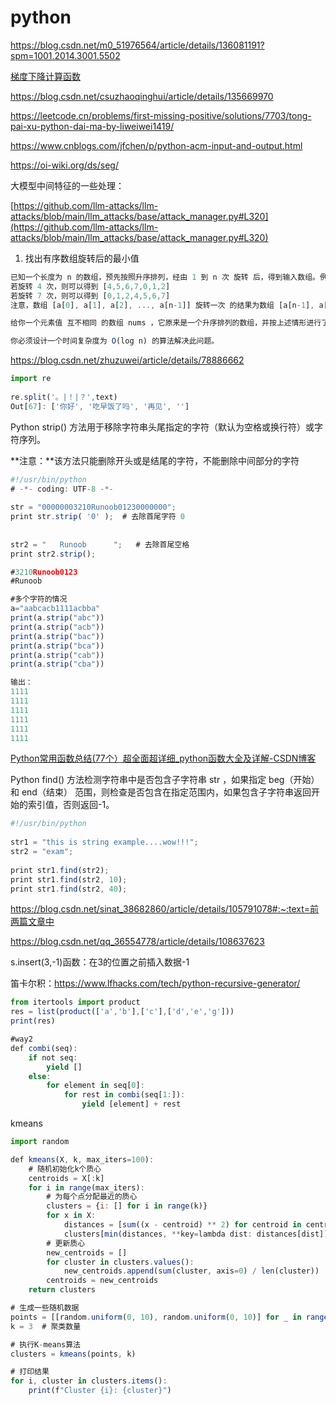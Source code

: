 # python

https://blog.csdn.net/m0_51976564/article/details/136081191?spm=1001.2014.3001.5502

[梯度下降计算函数](python%20ece1ef6f46b54908a95f77e93a032c17/%E6%A2%AF%E5%BA%A6%E4%B8%8B%E9%99%8D%E8%AE%A1%E7%AE%97%E5%87%BD%E6%95%B0%20c964798df0e9435b9def4394cdd92ffe.md)

https://blog.csdn.net/csuzhaoqinghui/article/details/135669970

https://leetcode.cn/problems/first-missing-positive/solutions/7703/tong-pai-xu-python-dai-ma-by-liweiwei1419/

https://www.cnblogs.com/jfchen/p/python-acm-input-and-output.html

https://oi-wiki.org/ds/seg/

大模型中间特征的一些处理：

[https://github.com/llm-attacks/llm-attacks/blob/main/llm_attacks/base/attack_manager.py#L320](https://github.com/llm-attacks/llm-attacks/blob/main/llm_attacks/base/attack_manager.py#L320)

1. 找出有序数组旋转后的最小值

```jsx
已知一个长度为 n 的数组，预先按照升序排列，经由 1 到 n 次 旋转 后，得到输入数组。例如，原数组 nums = [0,1,2,4,5,6,7] 在变化后可能得到：
若旋转 4 次，则可以得到 [4,5,6,7,0,1,2]
若旋转 7 次，则可以得到 [0,1,2,4,5,6,7]
注意，数组 [a[0], a[1], a[2], ..., a[n-1]] 旋转一次 的结果为数组 [a[n-1], a[0], a[1], a[2], ..., a[n-2]] 。

给你一个元素值 互不相同 的数组 nums ，它原来是一个升序排列的数组，并按上述情形进行了多次旋转。请你找出并返回数组中的 最小元素 。

你必须设计一个时间复杂度为 O(log n) 的算法解决此问题。

```

https://blog.csdn.net/zhuzuwei/article/details/78886662

```jsx
import re
 
re.split('。|！|？',text)
Out[67]: ['你好', '吃早饭了吗', '再见', '']
```

Python strip() 方法用于移除字符串头尾指定的字符（默认为空格或换行符）或字符序列。

**注意：**该方法只能删除开头或是结尾的字符，不能删除中间部分的字符

```jsx
#!/usr/bin/python
# -*- coding: UTF-8 -*-
 
str = "00000003210Runoob01230000000"; 
print str.strip( '0' );  # 去除首尾字符 0
 
 
str2 = "   Runoob      ";   # 去除首尾空格
print str2.strip();

#3210Runoob0123
#Runoob

#多个字符的情况
a="aabcacb1111acbba"
print(a.strip("abc"))
print(a.strip("acb"))
print(a.strip("bac"))
print(a.strip("bca"))
print(a.strip("cab"))
print(a.strip("cba"))

输出：
1111
1111
1111
1111
1111
1111
```

[Python常用函数总结(77个）超全面超详细_python函数大全及详解-CSDN博客](https://blog.csdn.net/xiaolinyui/article/details/134332057#:~:text=###%20Py)

Python find() 方法检测字符串中是否包含子字符串 str ，如果指定 beg（开始） 和 end（结束） 范围，则检查是否包含在指定范围内，如果包含子字符串返回开始的索引值，否则返回-1。

```jsx
#!/usr/bin/python
 
str1 = "this is string example....wow!!!";
str2 = "exam";
 
print str1.find(str2);
print str1.find(str2, 10);
print str1.find(str2, 40);
```

https://blog.csdn.net/sinat_38682860/article/details/105791078#:~:text=前两篇文章中

https://blog.csdn.net/qq_36554778/article/details/108637623

s.insert(3,-1)函数：在3的位置之前插入数据-1

笛卡尔积：https://www.lfhacks.com/tech/python-recursive-generator/

```jsx
from itertools import product
res = list(product(['a','b'],['c'],['d','e','g']))
print(res)

#way2
def combi(seq):
    if not seq:
        yield []
    else:
        for element in seq[0]:
            for rest in combi(seq[1:]):
                yield [element] + rest
```

kmeans

```jsx
import random

def kmeans(X, k, max_iters=100):
    # 随机初始化k个质心
    centroids = X[:k]
    for i in range(max_iters):
        # 为每个点分配最近的质心
        clusters = {i: [] for i in range(k)}
        for x in X:
            distances = [sum((x - centroid) ** 2) for centroid in centroids]
            clusters[min(distances, **key=lambda dist: distances[dist])**].append(x)
        # 更新质心
        new_centroids = []
        for cluster in clusters.values():
            new_centroids.append(sum(cluster, axis=0) / len(cluster))
        centroids = new_centroids
    return clusters

# 生成一些随机数据
points = [[random.uniform(0, 10), random.uniform(0, 10)] for _ in range(100)]
k = 3  # 聚类数量

# 执行K-means算法
clusters = kmeans(points, k)

# 打印结果
for i, cluster in clusters.items():
    print(f"Cluster {i}: {cluster}")
```